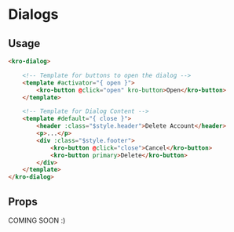# Dialogs

## Usage
<docs-dialog-demo></docs-dialog-demo>

```html
<kro-dialog>

    <!-- Template for buttons to open the dialog -->
    <template #activator="{ open }">
        <kro-button @click="open" kro-button>Open</kro-button>
    </template>

    <!-- Template for Dialog Content -->
    <template #default="{ close }">
        <header :class="$style.header">Delete Account</header>
        <p>...</p>
        <div :class="$style.footer">
            <kro-button @click="close">Cancel</kro-button>
            <kro-button primary>Delete</kro-button>
        </div>
    </template>
</kro-dialog>      
```


## Props
COMING SOON :)